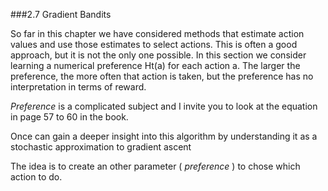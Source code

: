 ###2.7 Gradient Bandits

So far in this chapter we have considered methods that estimate action values and use those estimates
to select actions. This is often a good approach, but it is not the only one possible. In this section
we consider learning a numerical preference Ht(a) for each action a. The larger the preference, the more
often that action is taken, but the preference has no interpretation in terms of reward.

*Preference* is a complicated subject and I invite you to look at the equation in page 57 to 60 in the book.


Once can gain a deeper insight into this algorithm by understanding it as a stochastic approximation
to gradient ascent


The idea is to create an other parameter ( *preference* ) to chose which action to do.
